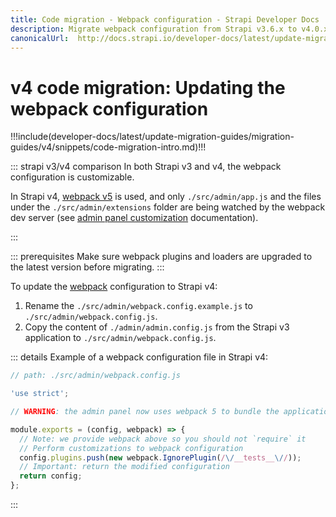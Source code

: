 ```yaml
---
title: Code migration - Webpack configuration - Strapi Developer Docs
description: Migrate webpack configuration from Strapi v3.6.x to v4.0.x with step-by-step instructions
canonicalUrl:  http://docs.strapi.io/developer-docs/latest/update-migration-guides/migration-guides/v4/code/frontend/webpack.html
---
```


# v4 code migration: Updating the webpack configuration

!!!include(developer-docs/latest/update-migration-guides/migration-guides/v4/snippets/code-migration-intro.md)!!!

::: strapi v3/v4 comparison
In both Strapi v3 and v4, the webpack configuration is customizable.

In Strapi v4, [webpack v5](https://webpack.js.org/migrate/5/) is used, and only `./src/admin/app.js` and the files under the `./src/admin/extensions` folder are being watched by the webpack dev server (see [admin panel customization](/developer-docs/latest/development/admin-customization.md#webpack-configuration) documentation).

:::

::: prerequisites
Make sure webpack plugins and loaders are upgraded to the latest version before migrating.
:::

To update the [webpack](https://webpack.js.org/) configuration to Strapi v4:

1. Rename the `./src/admin/webpack.config.example.js` to `./src/admin/webpack.config.js`.
2. Copy the content of `./admin/admin.config.js` from the Strapi v3 application to `./src/admin/webpack.config.js`.

::: details Example of a webpack configuration file in Strapi v4:

```js
// path: ./src/admin/webpack.config.js

'use strict';

// WARNING: the admin panel now uses webpack 5 to bundle the application.

module.exports = (config, webpack) => {
  // Note: we provide webpack above so you should not `require` it
  // Perform customizations to webpack configuration
  config.plugins.push(new webpack.IgnorePlugin(/\/__tests__\//));
  // Important: return the modified configuration
  return config;
};
```

:::
